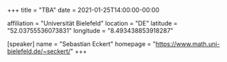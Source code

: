 +++
title = "TBA"
date = 2021-01-25T14:00:00-00:00

affiliation = "Universität Bielefeld"
location = "DE"
latitude = "52.03755536073831"
longitude = "8.493438853918287"

[speaker]
  name = "Sebastian Eckert"
  homepage = "https://www.math.uni-bielefeld.de/~seckert/"
+++

